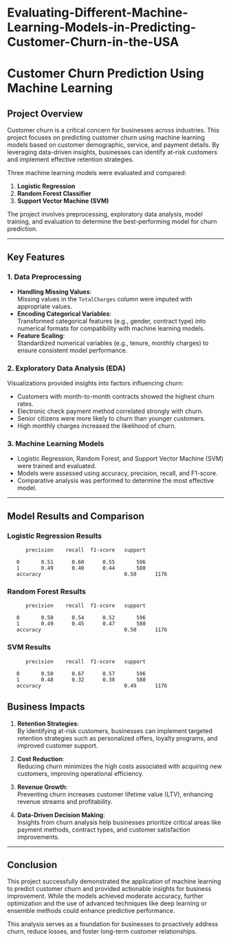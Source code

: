 # Evaluating-Different-Machine-Learning-Models-in-Predicting-Customer-Churn-in-the-USA

# Customer Churn Prediction Using Machine Learning

## Project Overview
Customer churn is a critical concern for businesses across industries. This project focuses on predicting customer churn using machine learning models based on customer demographic, service, and payment details. By leveraging data-driven insights, businesses can identify at-risk customers and implement effective retention strategies. 

Three machine learning models were evaluated and compared:  
1. **Logistic Regression**  
2. **Random Forest Classifier**  
3. **Support Vector Machine (SVM)**  

The project involves preprocessing, exploratory data analysis, model training, and evaluation to determine the best-performing model for churn prediction.

---

## Key Features

### 1. Data Preprocessing
- **Handling Missing Values**:  
  Missing values in the `TotalCharges` column were imputed with appropriate values.
- **Encoding Categorical Variables**:  
  Transformed categorical features (e.g., gender, contract type) into numerical formats for compatibility with machine learning models.
- **Feature Scaling**:  
  Standardized numerical variables (e.g., tenure, monthly charges) to ensure consistent model performance.

### 2. Exploratory Data Analysis (EDA)
Visualizations provided insights into factors influencing churn:
- Customers with month-to-month contracts showed the highest churn rates.
- Electronic check payment method correlated strongly with churn.
- Senior citizens were more likely to churn than younger customers.
- High monthly charges increased the likelihood of churn.

### 3. Machine Learning Models
- Logistic Regression, Random Forest, and Support Vector Machine (SVM) were trained and evaluated.
- Models were assessed using accuracy, precision, recall, and F1-score.
- Comparative analysis was performed to determine the most effective model.

---

## Model Results and Comparison

### Logistic Regression Results
          precision    recall  f1-score   support

       0       0.51      0.60      0.55       596
       1       0.49      0.40      0.44       580
       accuracy                           0.50      1176


### Random Forest Results
          precision    recall  f1-score   support

       0       0.50      0.54      0.52       596
       1       0.49      0.45      0.47       580
       accuracy                           0.50      1176



### SVM Results
          precision    recall  f1-score   support

       0       0.50      0.67      0.57       596
       1       0.48      0.32      0.38       580
       accuracy                           0.49      1176


## Business Impacts

1. **Retention Strategies**:  
   By identifying at-risk customers, businesses can implement targeted retention strategies such as personalized offers, loyalty programs, and improved customer support.

2. **Cost Reduction**:  
   Reducing churn minimizes the high costs associated with acquiring new customers, improving operational efficiency.

3. **Revenue Growth**:  
   Preventing churn increases customer lifetime value (LTV), enhancing revenue streams and profitability.

4. **Data-Driven Decision Making**:  
   Insights from churn analysis help businesses prioritize critical areas like payment methods, contract types, and customer satisfaction improvements.

---

## Conclusion
This project successfully demonstrated the application of machine learning to predict customer churn and provided actionable insights for business improvement. While the models achieved moderate accuracy, further optimization and the use of advanced techniques like deep learning or ensemble methods could enhance predictive performance.

This analysis serves as a foundation for businesses to proactively address churn, reduce losses, and foster long-term customer relationships.


